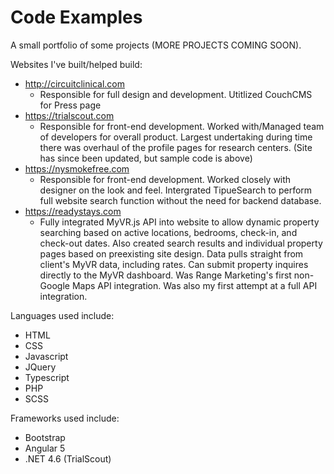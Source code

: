 # Code Examples 
A small portfolio of some projects (MORE PROJECTS COMING SOON).

Websites I've built/helped build:
   * http://circuitclinical.com
      * Responsible for full design and development. Utitlized CouchCMS for Press page
   * https://trialscout.com
       * Responsible for front-end development. Worked with/Managed team of developers for overall product. Largest undertaking during time there was overhaul of the profile pages for research centers. (Site has since been updated, but sample code is above)
   * https://nysmokefree.com
        * Responsible for front-end development. Worked closely with designer on the look and feel. Intergrated TipueSearch to perform full website search function without the need for backend database. 
   * https://readystays.com
        * Fully integrated MyVR.js API into website to allow dynamic property searching based on active locations, bedrooms, check-in, and check-out dates. Also created search results and individual property pages based on preexisting site design. Data pulls straight from client's MyVR data, including rates. Can submit property inquires directly to the MyVR dashboard. Was Range Marketing's first non-Google Maps API integration. Was also my first attempt at a full API integration. 

Languages used include:
   * HTML
   * CSS 
   * Javascript
   * JQuery
   * Typescript
   * PHP
   * SCSS

Frameworks used include:
   * Bootstrap
   * Angular 5
   * .NET 4.6 (TrialScout)
